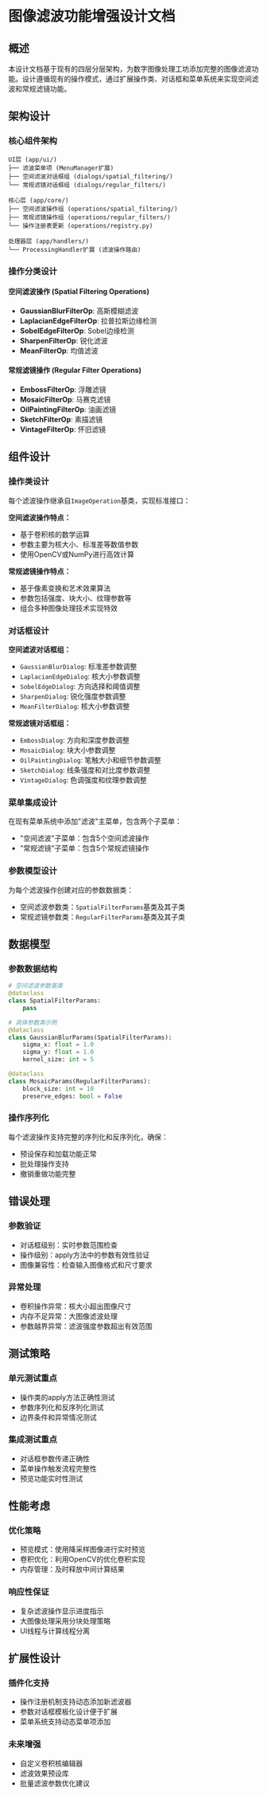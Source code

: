 # 图像滤波功能增强设计文档

## 概述

本设计文档基于现有的四层分层架构，为数字图像处理工坊添加完整的图像滤波功能。设计遵循现有的操作模式，通过扩展操作类、对话框和菜单系统来实现空间滤波和常规滤镜功能。

## 架构设计

### 核心组件架构

```
UI层 (app/ui/)
├── 滤波菜单项 (MenuManager扩展)
├── 空间滤波对话框组 (dialogs/spatial_filtering/)
└── 常规滤镜对话框组 (dialogs/regular_filters/)

核心层 (app/core/)
├── 空间滤波操作组 (operations/spatial_filtering/)
├── 常规滤镜操作组 (operations/regular_filters/)
└── 操作注册表更新 (operations/registry.py)

处理器层 (app/handlers/)
└── ProcessingHandler扩展 (滤波操作路由)
```

### 操作分类设计

#### 空间滤波操作 (Spatial Filtering Operations)
- **GaussianBlurFilterOp**: 高斯模糊滤波
- **LaplacianEdgeFilterOp**: 拉普拉斯边缘检测
- **SobelEdgeFilterOp**: Sobel边缘检测
- **SharpenFilterOp**: 锐化滤波
- **MeanFilterOp**: 均值滤波

#### 常规滤镜操作 (Regular Filter Operations)
- **EmbossFilterOp**: 浮雕滤镜
- **MosaicFilterOp**: 马赛克滤镜
- **OilPaintingFilterOp**: 油画滤镜
- **SketchFilterOp**: 素描滤镜
- **VintageFilterOp**: 怀旧滤镜

## 组件设计

### 操作类设计

每个滤波操作继承自`ImageOperation`基类，实现标准接口：

**空间滤波操作特点：**
- 基于卷积核的数学运算
- 参数主要为核大小、标准差等数值参数
- 使用OpenCV或NumPy进行高效计算

**常规滤镜操作特点：**
- 基于像素变换和艺术效果算法
- 参数包括强度、块大小、纹理参数等
- 组合多种图像处理技术实现特效

### 对话框设计

**空间滤波对话框组：**
- `GaussianBlurDialog`: 标准差参数调整
- `LaplacianEdgeDialog`: 核大小参数调整
- `SobelEdgeDialog`: 方向选择和阈值调整
- `SharpenDialog`: 锐化强度参数调整
- `MeanFilterDialog`: 核大小参数调整

**常规滤镜对话框组：**
- `EmbossDialog`: 方向和深度参数调整
- `MosaicDialog`: 块大小参数调整
- `OilPaintingDialog`: 笔触大小和细节参数调整
- `SketchDialog`: 线条强度和对比度参数调整
- `VintageDialog`: 色调强度和纹理参数调整

### 菜单集成设计

在现有菜单系统中添加"滤波"主菜单，包含两个子菜单：
- "空间滤波"子菜单：包含5个空间滤波操作
- "常规滤镜"子菜单：包含5个常规滤镜操作

### 参数模型设计

为每个滤波操作创建对应的参数数据类：
- 空间滤波参数类：`SpatialFilterParams`基类及其子类
- 常规滤镜参数类：`RegularFilterParams`基类及其子类

## 数据模型

### 参数数据结构

```python
# 空间滤波参数基类
@dataclass
class SpatialFilterParams:
    pass

# 具体参数类示例
@dataclass  
class GaussianBlurParams(SpatialFilterParams):
    sigma_x: float = 1.0
    sigma_y: float = 1.0
    kernel_size: int = 5

@dataclass
class MosaicParams(RegularFilterParams):
    block_size: int = 10
    preserve_edges: bool = False
```

### 操作序列化

每个滤波操作支持完整的序列化和反序列化，确保：
- 预设保存和加载功能正常
- 批处理操作支持
- 撤销重做功能完整

## 错误处理

### 参数验证
- 对话框级别：实时参数范围检查
- 操作级别：apply方法中的参数有效性验证
- 图像兼容性：检查输入图像格式和尺寸要求

### 异常处理
- 卷积操作异常：核大小超出图像尺寸
- 内存不足异常：大图像滤波处理
- 参数越界异常：滤波强度参数超出有效范围

## 测试策略

### 单元测试重点
- 操作类的apply方法正确性测试
- 参数序列化和反序列化测试
- 边界条件和异常情况测试

### 集成测试重点
- 对话框参数传递正确性
- 菜单操作触发流程完整性
- 预览功能实时性测试

## 性能考虑

### 优化策略
- 预览模式：使用降采样图像进行实时预览
- 卷积优化：利用OpenCV的优化卷积实现
- 内存管理：及时释放中间计算结果

### 响应性保证
- 复杂滤波操作显示进度指示
- 大图像处理采用分块处理策略
- UI线程与计算线程分离

## 扩展性设计

### 插件化支持
- 操作注册机制支持动态添加新滤波器
- 参数对话框模板化设计便于扩展
- 菜单系统支持动态菜单项添加

### 未来增强
- 自定义卷积核编辑器
- 滤波效果预设库
- 批量滤波参数优化建议